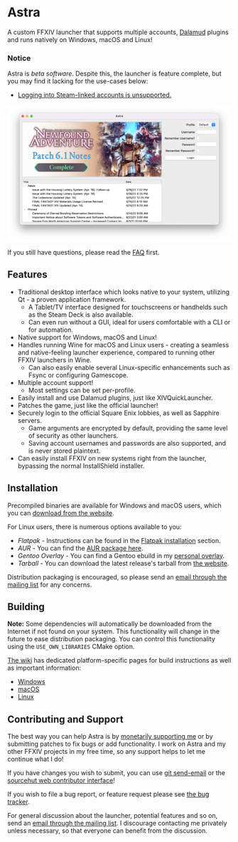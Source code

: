 # Astra

A custom FFXIV launcher that supports multiple accounts, [Dalamud](https://github.com/goatcorp/Dalamud) plugins and runs
natively on  Windows, macOS and Linux!

### Notice

Astra is _beta software_. Despite this, the launcher is feature complete, but you may find it lacking for the use-cases
below:

* [Logging into Steam-linked accounts is unsupported.](https://todo.sr.ht/~redstrate/astra/1)

![Main Screenshot](misc/screenshot.png)

If you still have questions, please read the [FAQ](https://xiv.zone/astra/faq) first.

## Features

* Traditional desktop interface which looks native to your system, utilizing Qt - a proven application framework.
    * A Tablet/TV interface designed for touchscreens or handhelds such as the Steam Deck is also available.
    * Can even run without a GUI, ideal for users comfortable with a CLI or for automation.
* Native support for Windows, macOS and Linux!
* Handles running Wine for macOS and Linux users - creating a seamless and native-feeling launcher experience, compared
  to running other FFXIV launchers in Wine.
    * Can also easily enable several Linux-specific enhancements such as Fsync or configuring Gamescope.
* Multiple account support!
    * Most settings can be set per-profile.
* Easily install and use Dalamud plugins, just like XIVQuickLauncher.
* Patches the game, just like the official launcher!
* Securely login to the official Square Enix lobbies, as well as Sapphire servers.
    * Game arguments are encrypted by default, providing the same level of security as other launchers.
    * Saving account usernames and passwords are also supported, and is never stored plaintext.
* Can easily install FFXIV on new systems right from the launcher, bypassing the normal InstallShield installer.

## Installation

Precompiled binaries are available for Windows and macOS users, which you can [download from the website](https://xiv.zone/astra/install).

For Linux users, there is numerous options available to you:

* _Flatpak_ - Instructions can be found in the [Flatpak installation](https://xiv.zone/astra/install/#linux) section.
* _AUR_ - You can find the [AUR package here](https://aur.archlinux.org/packages/astra-launcher).
* _Gentoo Overlay_ - You can find a Gentoo ebuild in my [personal overlay](https://git.sr.ht/~redstrate/ebuilds/tree/master/item/games-misc/astra).
* _Tarball_ - You can download the latest release's tarball from [the website](https://xiv.zone/astra/install).

Distribution packaging is encouraged, so please send
an [email through the mailing list](https://lists.sr.ht/~redstrate/public-inbox) for any concerns.

## Building

**Note:** Some dependencies will automatically be downloaded from the Internet if not found on your system.
This functionality will change in the future to ease distribution packaging. You can control this functionality using
the `USE_OWN_LIBRARIES` CMake option.

[The wiki](https://man.sr.ht/~redstrate/astra/) has dedicated platform-specific pages for build instructions as well as
important information:

* [Windows](https://man.sr.ht/~redstrate/astra/windows-usage.md)
* [macOS](https://man.sr.ht/~redstrate/astra/macos-usage.md)
* [Linux](https://man.sr.ht/~redstrate/astra/linux-usage.md)

## Contributing and Support

The best way you can help Astra is by [monetarily supporting me](https://ko-fi.com/redstrate) or by submitting patches
to fix bugs or add functionality.
I work on Astra and my other FFXIV projects in my free time, so any support helps to let me continue what I do!

If you have changes you wish to submit, you can use [git send-email](https://git-send-email.io/) or
the [sourcehut web contributor interface](https://git.sr.ht/~redstrate/astra/send-email)!

If you wish to file a bug report, or feature request please see [the bug tracker](https://todo.sr.ht/~redstrate/astra).

For general discussion about the launcher, potential features and so on, send an [email through the mailing list](https://lists.sr.ht/~redstrate/public-inbox).
I discourage contacting me privately unless necessary, so that everyone can benefit from the discussion.